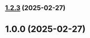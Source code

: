 ## [1.2.3](https://github.com/ds-litvinov/git-extended/compare/1.0.0...1.2.3) (2025-02-27)



# 1.0.0 (2025-02-27)



